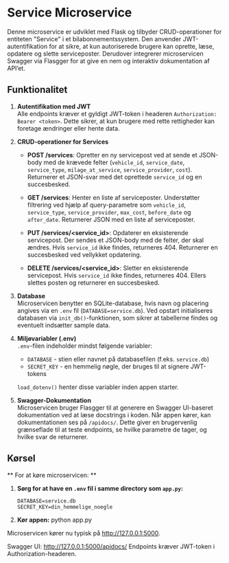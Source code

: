 # Service Microservice

Denne microservice er udviklet med Flask og tilbyder CRUD-operationer for entiteten "Service" i et bilabonnementssystem. Den anvender JWT-autentifikation for at sikre, at kun autoriserede brugere kan oprette, læse, opdatere og slette serviceposter. Derudover integrerer microservicen Swagger via Flasgger for at give en nem og interaktiv dokumentation af API’et.

## Funktionalitet

1. **Autentifikation med JWT**  
   Alle endpoints kræver et gyldigt JWT-token i headeren `Authorization: Bearer <token>`. Dette sikrer, at kun brugere med rette rettigheder kan foretage ændringer eller hente data.

2. **CRUD-operationer for Services**  
   - **POST /services**: Opretter en ny servicepost ved at sende et JSON-body med de krævede felter (`vehicle_id`, `service_date`, `service_type`, `milage_at_service`, `service_provider`, `cost`). Returnerer et JSON-svar med det oprettede `service_id` og en succesbesked.
   
   - **GET /services**: Henter en liste af serviceposter. Understøtter filtrering ved hjælp af query-parametre som `vehicle_id`, `service_type`, `service_provider`, `max_cost`, `before_date` og `after_date`. Returnerer JSON med en liste af serviceposter.
   
   - **PUT /services/<service_id>**: Opdaterer en eksisterende servicepost. Der sendes et JSON-body med de felter, der skal ændres. Hvis `service_id` ikke findes, returneres 404. Returnerer en succesbesked ved vellykket opdatering.
   
   - **DELETE /services/<service_id>**: Sletter en eksisterende servicepost. Hvis `service_id` ikke findes, returneres 404. Ellers slettes posten og returnerer en succesbesked.

3. **Database**  
   Microservicen benytter en SQLite-database, hvis navn og placering angives via en `.env` fil (`DATABASE=service.db`). Ved opstart initialiseres databasen via `init_db()`-funktionen, som sikrer at tabellerne findes og eventuelt indsætter sample data.

4. **Miljøvariabler (.env)**  
   `.env`-filen indeholder mindst følgende variabler:
   - `DATABASE` - stien eller navnet på databasefilen (f.eks. `service.db`)
   - `SECRET_KEY` - en hemmelig nøgle, der bruges til at signere JWT-tokens

   `load_dotenv()` henter disse variabler inden appen starter.

5. **Swagger-Dokumentation**  
   Microservicen bruger Flasgger til at generere en Swagger UI-baseret dokumentation ved at læse docstrings i koden. Når appen kører, kan dokumentationen ses på `/apidocs/`. Dette giver en brugervenlig grænseflade til at teste endpoints, se hvilke parametre de tager, og hvilke svar de returnerer.

## Kørsel

** For at køre microservicen: **

1. **Sørg for at have en `.env` fil i samme directory som `app.py`:**
   ```env
   DATABASE=service.db
   SECRET_KEY=din_hemmelige_noegle

2. **Kør appen:**
python app.py

Microservicen kører nu typisk på http://127.0.0.1:5000.

Swagger UI: http://127.0.0.1:5000/apidocs/
Endpoints kræver JWT-token i Authorization-headeren.
